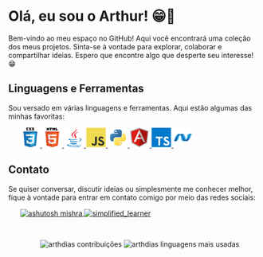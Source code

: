   <h1>Olá, eu sou o Arthur! 😁👋</h1>
  <p>Bem-vindo ao meu espaço no GitHub! Aqui você encontrará uma coleção dos meus projetos. Sinta-se à vontade para explorar, colaborar e compartilhar ideias. Espero que encontre algo que desperte seu interesse! 😁</p>
  <h2>Linguagens e Ferramentas</h2>
  <p>Sou versado em várias linguagens e ferramentas. Aqui estão algumas das minhas favoritas:</p>
  <ul>
  <p align="left">
    <a href="" target="_blank" rel="noreferrer">
      <img src="https://raw.githubusercontent.com/devicons/devicon/master/icons/css3/css3-original-wordmark.svg" alt="css3" width="40" height="40"/>
    </a>
    <a href="" target="_blank" rel="noreferrer">
      <img src="https://raw.githubusercontent.com/devicons/devicon/master/icons/html5/html5-original-wordmark.svg" alt="html5" width="40" height="40"/>
    </a>
    <a href="https://www.java.com" target="_blank" rel="noreferrer">
      <img src="https://raw.githubusercontent.com/devicons/devicon/master/icons/java/java-original.svg" alt="java" width="40" height="40"/>
    </a>
    <a href="https://developer.mozilla.org/en-US/docs/Web/JavaScript" target="_blank" rel="noreferrer">
      <img src="https://raw.githubusercontent.com/devicons/devicon/master/icons/javascript/javascript-original.svg" alt="javascript" width="40" height="40"/>
    </a>
    <a href="https://www.python.org" target="_blank" rel="noreferrer">
      <img src="https://raw.githubusercontent.com/devicons/devicon/master/icons/python/python-original.svg" alt="python" width="40" height="40"/>
    </a>
    <a href="https://angular.io" target="_blank" rel="noreferrer">
      <img src="https://raw.githubusercontent.com/devicons/devicon/master/icons/angularjs/angularjs-original.svg" alt="angular" width="40" height="40"/>
    </a>
    <a href="https://www.typescriptlang.org" target="_blank" rel="noreferrer">
      <img src="https://raw.githubusercontent.com/devicons/devicon/master/icons/typescript/typescript-original.svg" alt="typescript" width="40" height="40"/>
    </a>
    <a href="https://dotnet.microsoft.com" target="_blank" rel="noreferrer">
      <img src="https://raw.githubusercontent.com/devicons/devicon/master/icons/dot-net/dot-net-original.svg" alt=".net" width="40" height="40"/>
    </a>
  </p>
</ul>
  <h2>Contato</h2>
  <p>Se quiser conversar, discutir ideias ou simplesmente me conhecer melhor, fique à vontade para entrar em contato comigo por meio das redes sociais:</p>
  <ul>
      <a href="https://www.linkedin.com/in/arthur-ferreira-dias-513046234/">
        <i class="fab fa-linkedin"></i>
        <img align="center" src="https://raw.githubusercontent.com/rahuldkjain/github-profile-readme-generator/master/src/images/icons/Social/linked-in-alt.svg" alt="ashutosh mishra" height="30" width="40" />
      </a>
      <a href="https://instagram.com/arthdiass?igshid=OGQ5ZDc2ODk2ZA==">
        <i class="fab fa-instagram"></i>
        <img align="center" src="https://raw.githubusercontent.com/rahuldkjain/github-profile-readme-generator/master/src/images/icons/Social/instagram.svg" alt="simplified_learner" height="30" width="40" />
      </a>
  </ul>&nbsp;
  
  <ul>  
    <p align="center">
 <!-- <img src="https://github-readme-stats.vercel.app/api?username=arthdias&theme=tokyonight&show_icons=true&hide_border=false&count_private=false" alt="arthdias status github" /> -->
      <img src="https://github-readme-streak-stats.herokuapp.com/?user=arthdias&theme=tokyonight&hide_border=false" alt="arthdias contribuições" />
      <img style="diplay: block; width: 40%" src="https://github-readme-stats.vercel.app/api/top-langs/?username=arthdias&theme=tokyonight&show_icons=true&hide_border=false&layout=compact" alt="arthdias linguagens mais usadas" />
    </p>
  </ul>
  
  
